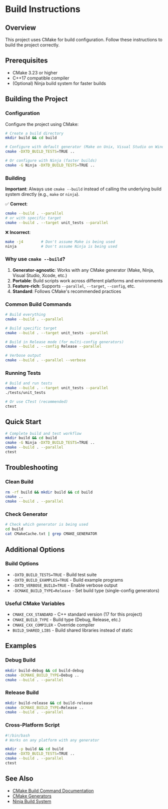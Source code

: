 # Build Instructions

## Overview

This project uses CMake for build configuration. Follow these instructions to build the project correctly.

## Prerequisites

- CMake 3.23 or higher
- C++17 compatible compiler
- (Optional) Ninja build system for faster builds

## Building the Project

### Configuration

Configure the project using CMake:

```bash
# Create a build directory
mkdir build && cd build

# Configure with default generator (Make on Unix, Visual Studio on Windows)
cmake -DXTD_BUILD_TESTS=TRUE ..

# Or configure with Ninja (faster builds)
cmake -G Ninja -DXTD_BUILD_TESTS=TRUE ..
```

### Building

**Important**: Always use `cmake --build` instead of calling the underlying build system directly (e.g., `make` or `ninja`).

✅ **Correct**:
```bash
cmake --build . --parallel
# or with specific target
cmake --build . --target unit_tests --parallel
```

❌ **Incorrect**:
```bash
make -j4        # Don't assume Make is being used
ninja           # Don't assume Ninja is being used
```

### Why use `cmake --build`?

1. **Generator-agnostic**: Works with any CMake generator (Make, Ninja, Visual Studio, Xcode, etc.)
2. **Portable**: Build scripts work across different platforms and environments
3. **Feature-rich**: Supports `--parallel`, `--target`, `--config`, etc.
4. **Standard**: Follows CMake's recommended practices

### Common Build Commands

```bash
# Build everything
cmake --build . --parallel

# Build specific target
cmake --build . --target unit_tests --parallel

# Build in Release mode (for multi-config generators)
cmake --build . --config Release --parallel

# Verbose output
cmake --build . --parallel --verbose
```

### Running Tests

```bash
# Build and run tests
cmake --build . --target unit_tests --parallel
./tests/unit_tests

# Or use CTest (recommended)
ctest
```

## Quick Start

```bash
# Complete build and test workflow
mkdir build && cd build
cmake -G Ninja -DXTD_BUILD_TESTS=TRUE ..
cmake --build . --parallel
ctest
```

## Troubleshooting

### Clean Build
```bash
rm -rf build && mkdir build && cd build
cmake ..
cmake --build . --parallel
```

### Check Generator
```bash
# Check which generator is being used
cd build
cat CMakeCache.txt | grep CMAKE_GENERATOR
```

## Additional Options

### Build Options

- `-DXTD_BUILD_TESTS=TRUE` - Build test suite
- `-DXTD_BUILD_EXAMPLES=TRUE` - Build example programs
- `-DXTD_VERBOSE_BUILD=TRUE` - Enable verbose output
- `-DCMAKE_BUILD_TYPE=Release` - Set build type (single-config generators)

### Useful CMake Variables

- `CMAKE_CXX_STANDARD` - C++ standard version (17 for this project)
- `CMAKE_BUILD_TYPE` - Build type (Debug, Release, etc.)
- `CMAKE_CXX_COMPILER` - Override compiler
- `BUILD_SHARED_LIBS` - Build shared libraries instead of static

## Examples

### Debug Build
```bash
mkdir build-debug && cd build-debug
cmake -DCMAKE_BUILD_TYPE=Debug ..
cmake --build . --parallel
```

### Release Build
```bash
mkdir build-release && cd build-release
cmake -DCMAKE_BUILD_TYPE=Release ..
cmake --build . --parallel
```

### Cross-Platform Script
```bash
#!/bin/bash
# Works on any platform with any generator

mkdir -p build && cd build
cmake -DXTD_BUILD_TESTS=TRUE ..
cmake --build . --parallel
ctest
```

## See Also

- [CMake Build Command Documentation](https://cmake.org/cmake/help/latest/manual/cmake.1.html#build-tool-mode)
- [CMake Generators](https://cmake.org/cmake/help/latest/manual/cmake-generators.7.html)
- [Ninja Build System](https://ninja-build.org/)
